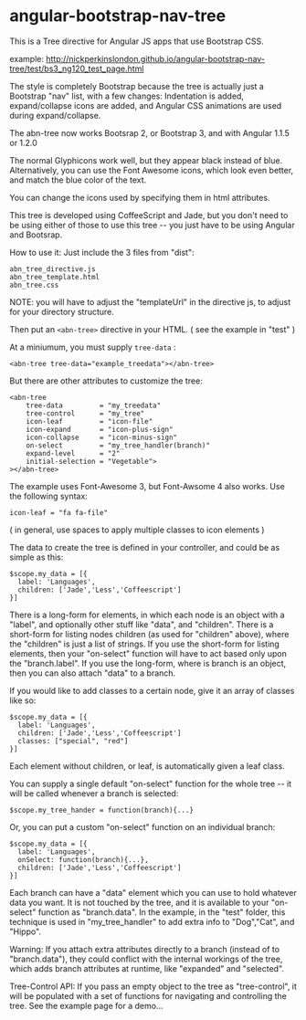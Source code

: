 angular-bootstrap-nav-tree
==========================

This is a Tree directive for Angular JS apps that use Bootstrap CSS.

example: http://nickperkinslondon.github.io/angular-bootstrap-nav-tree/test/bs3_ng120_test_page.html

The style is completely Bootstrap because the tree is actually just a Bootstrap "nav" list, with a few changes:  Indentation is added, expand/collapse icons are added, and Angular CSS animations are used during expand/collapse.

The abn-tree now works Bootsrap 2, or Bootstrap 3, and with Angular 1.1.5 or 1.2.0

The normal Glyphicons work well, but they appear black instead of blue.  Alternatively, you can use the Font Awesome icons, which look even better, and match the blue color of the text.

You can change the icons used by specifying them in html attributes.

This tree is developed using CoffeeScript and Jade, but you don't need to be using either of those to use this tree -- you just have to be using Angular and Bootsrap.


How to use it:
Just include the 3 files from "dist":

    abn_tree_directive.js
    abn_tree_template.html
    abn_tree.css

NOTE: you will have to adjust the "templateUrl" in the directive js, to adjust for your directory structure.


Then put an `<abn-tree>` directive in your HTML.
( see the example in "test" )

At a miniumum, you must supply `tree-data` :

    <abn-tree tree-data="example_treedata"></abn-tree>

But there are other attributes to customize the tree:

    <abn-tree 
        tree-data         = "my_treedata"
        tree-control      = "my_tree"
        icon-leaf         = "icon-file"
        icon-expand       = "icon-plus-sign"
        icon-collapse     = "icon-minus-sign"
        on-select         = "my_tree_handler(branch)"
        expand-level      = "2"
        initial-selection = "Vegetable">      
    ></abn-tree>

The example uses Font-Awesome 3, but Font-Awsome 4 also works.
Use the following syntax:

    icon-leaf = "fa fa-file"
    
( in general, use spaces to apply multiple classes to icon elements )


The data to create the tree is defined in your controller, and could be as simple as this:

    $scope.my_data = [{
      label: 'Languages',
      children: ['Jade','Less','Coffeescript']
    }]

There is a long-form for elements, in which each node is an object with a "label", and optionally other stuff like "data", and "children".
There is a short-form for listing nodes children (as used for "children" above), where the "children" is just a list of strings.
If you use the short-form for listing elements, then your "on-select" function will have to act based only upon the "branch.label".  If you use the 
long-form, where is branch is an object, then you can also attach "data" to a branch.

If you would like to add classes to a certain node, give it an array of classes like so:

    $scope.my_data = [{
      label: 'Languages',
      children: ['Jade','Less','Coffeescript']
      classes: ["special", "red"]
    }]

Each element without children, or leaf, is automatically given a leaf class.

You can supply a single default "on-select" function for the whole tree -- it will be called whenever a branch is selected:

    $scope.my_tree_hander = function(branch){...}


Or, you can put a custom "on-select" function on an individual branch:

    $scope.my_data = [{
      label: 'Languages',
      onSelect: function(branch){...},
      children: ['Jade','Less','Coffeescript']
    }]
    
Each branch can have a "data" element which you can use to hold whatever data you want.  It is not touched by the tree, and it is available to your "on-select" function as "branch.data".  In the example, in the "test" folder, this technique is used in "my_tree_handler" to add extra info to "Dog","Cat", and "Hippo".  

Warning: If you attach extra attributes directly to a branch (instead of to "branch.data"), they could conflict with the internal workings of the tree, which adds branch attributes at runtime, like "expanded" and "selected".

Tree-Control API:
If you pass an empty object to the tree as "tree-control", it will be populated with a set of functions for navigating and controlling the tree.  See the example page for a demo...